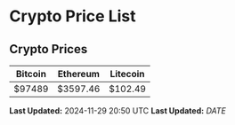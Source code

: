 # Crypto Price List

## Crypto Prices
| Bitcoin | Ethereum | Litecoin |
| ------- | -------- | -------- |
| $97489 | $3597.46 | $102.49 |
**Last Updated:** 2024-11-29 20:50 UTC
**Last Updated:** $DATE$
